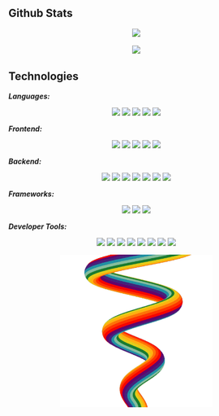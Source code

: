 <div>
  <h2>Github Stats</h2>
   <p align="center"><img src="https://github-readme-stats.vercel.app/api?username=ahonore42&count_private=true&include_all_commits=true&show_icons=true&theme=onedark" /></p>
   <p align="center"><img src="https://github-readme-stats.vercel.app/api/top-langs/?username=ahonore42&layout=compact&theme=onedark" /></p>
</div>

<div>
  <h2>Technologies</h2>
  <h5 style="display: inline">Languages: </h5>
  <p align="center">
  <img src="https://img.shields.io/badge/-HTML5-E34F26?style=flat-square&logo=html5&logoColor=white" />
  <img src="https://img.shields.io/badge/-CSS3-1572B6?style=flat-square&logo=css3" />
  <img src="https://img.shields.io/badge/-JavaScript-black?style=flat-square&logo=javascript" />
  <img src="https://img.shields.io/badge/-Python3-black?style=flat-square&logo=Python" />
  <img src="https://img.shields.io/badge/-TypeScript-007ACC?style=flat-square&logo=typescript" />
  </p>
  <h5 style="display: inline">Frontend: </h5>
  <p align="center">
  <img src="https://img.shields.io/badge/-ReactJS-black?style=flat-square&logo=react" />
  <img src="https://img.shields.io/badge/-Redux-764ABC?style=flat-square&logo=redux" />
  <img src="https://img.shields.io/badge/-Tailwind_CSS-black?style=flat-square&logo=tailwind%20css" />
  <img src="https://img.shields.io/badge/-Material_UI-0081CB?style=flat-square&logo=material-ui" />
  <img src="https://img.shields.io/badge/-Bootstrap-563D7C?style=flat-square&logo=bootstrap" />
  </p>
  <h5 style="display: inline">Backend: </h5>
  <p align="center">
  <img src="https://img.shields.io/badge/-NodeJS-black?style=flat-square&logo=Node.js" />
  <img src="https://img.shields.io/badge/-PostgreSQL-336791?style=flat-square&logo=postgresql" />
  <img src="https://img.shields.io/badge/-MongoDB-black?style=flat-square&logo=mongodb" />
  <img src="https://img.shields.io/badge/-GraphQL-E10098?style=flat-square&logo=graphql" />
  <img src="https://img.shields.io/badge/-Apollo%20GraphQL-311C87?style=flat-square&logo=apollo-graphql" />
  <img src="https://img.shields.io/badge/Amazon%20AWS-232F3E?style=flat-square&logo=amazon-aws" />
  <img src="https://img.shields.io/badge/JWT-000000?style=flat-square&logo=json-web-tokens" />
  </p>
  <h5 style="display: inline">Frameworks: </h5>
  <p align="center">
  <img src="https://img.shields.io/badge/-NextJS-black?style=flat-square&logo=next.js" />
  <img src="https://img.shields.io/badge/-Django-darkgreen?style=flat-square&logo=django" />
  <img src="https://img.shields.io/badge/-Flask-black?style=flat-square&logo=flask" />
  </p>
  <h5 style="display: inline">Developer Tools: </h5>
  <p align="center">
  <img src="https://img.shields.io/badge/-Jest-C21325?style=flat-square&logo=jest" />
  <img src="https://img.shields.io/badge/-Jupyter-black?style=flat-square&logo=jupyter" />
  <img src="https://img.shields.io/badge/-Git-black?style=flat-square&logo=git" />
  <img src="https://img.shields.io/badge/-GitHub-181717?style=flat-square&logo=github" />
  <img src="https://img.shields.io/badge/-Heroku-430098?style=flat-square&logo=heroku" />
  <img src="https://img.shields.io/badge/-VS_Code-007ACC?style=flat-square&logo=visual-studio-code" />
  <img src="https://img.shields.io/badge/-GIMP-5C5543?style=flat-square&logo=gimp" />
  <img src="https://img.shields.io/badge/-Insomnia-5849BE?style=flat-square&logo=insomnia" />
  </p>
</div>

<p align="center"><img height="300" src="./ss/rainbow.gif" alt="rainbow" /></p>



<!--
**ahonore42/ahonore42** is a ✨ _special_ ✨ repository because its `README.md` (this file) appears on your GitHub profile.

Here are some ideas to get you started:

- 🔭 I’m currently working on ...
- 🌱 I’m currently learning ...
- 👯 I’m looking to collaborate on ...
- 🤔 I’m looking for help with ...
- 💬 Ask me about ...
- 📫 How to reach me: ...
- 😄 Pronouns: ...
- ⚡ Fun fact: ...
-->

